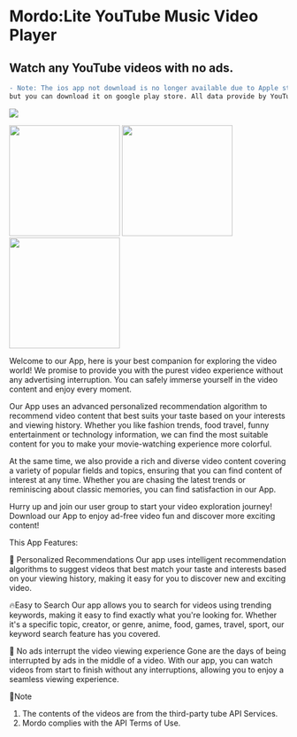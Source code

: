 
# Mordo:Lite YouTube Music Video Player

## Watch any YouTube videos with no ads.

```diff
- Note: The ios app not ​​download is no longer available due to Apple store policy,
but you can download it on google play store. All data provide by YouTube API v3.}
```

[![](https://github.com/Purehi/Mordo/assets/138559218/44f142db-d302-4573-9045-79c0fe95ee84)](https://play.google.com/store/apps/details?id=free.mor.mordo.do)

<img src="https://github.com/Purehi/Purehi/assets/138559218/dfb00bd2-069e-40f6-b87e-53fc25fdea0c" width="200" />
<img src="https://github.com/Purehi/Purehi/assets/138559218/8fae8d97-4f06-4c42-8c5a-ab230ffc1971" width="200" />
<img src="https://github.com/Purehi/Purehi/assets/138559218/b17fd3c8-66f3-4721-b42d-00ffea73d780" width="200" />

Welcome to our App, here is your best companion for exploring the video world! We promise to provide you with the purest video experience without any advertising interruption. You can safely immerse yourself in the video content and enjoy every moment.

Our App uses an advanced personalized recommendation algorithm to recommend video content that best suits your taste based on your interests and viewing history. Whether you like fashion trends, food travel, funny entertainment or technology information, we can find the most suitable content for you to make your movie-watching experience more colorful.

At the same time, we also provide a rich and diverse video content covering a variety of popular fields and topics, ensuring that you can find content of interest at any time. Whether you are chasing the latest trends or reminiscing about classic memories, you can find satisfaction in our App.

Hurry up and join our user group to start your video exploration journey! Download our App to enjoy ad-free video fun and discover more exciting content!

This App Features:

💎 Personalized Recommendations
Our app uses intelligent recommendation algorithms to suggest videos that best match your taste and interests based on your viewing history, making it easy for you to discover new and exciting video.

🔥Easy to Search
Our app allows you to search for videos using trending keywords, making it easy to find exactly what you're looking for. Whether it's a specific topic, creator, or genre, anime, food, games, travel, sport, our keyword search feature has you covered.

🚀 No ads interrupt the video viewing experience
Gone are the days of being interrupted by ads in the middle of a video. With our app, you can watch videos from start to finish without any interruptions, allowing you to enjoy a seamless viewing experience.

📛Note
1. The contents of the videos are from the third-party tube API Services.
2. Mordo complies with the API Terms of Use.





